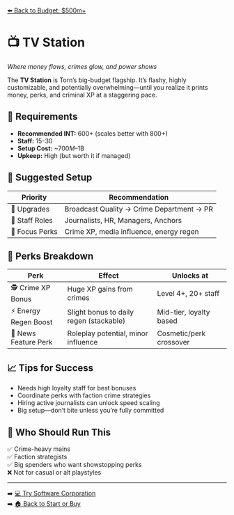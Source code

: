 [⬅️ Back to Budget: $500m+](budget_high_profit.md)

# 📺 TV Station  
*Where money flows, crimes glow, and power shows*

The **TV Station** is Torn’s big-budget flagship. It’s flashy, highly customizable, and potentially overwhelming—until you realize it prints money, perks, and criminal XP at a staggering pace.

## 🧠 Requirements

- **Recommended INT:** 600+ (scales better with 800+)  
- **Staff:** 15–30  
- **Setup Cost:** ~$700M–$1B  
- **Upkeep:** High (but worth it if managed)

## 🧰 Suggested Setup

| Priority        | Recommendation                                |
|------------------|----------------------------------------------|
| 🧱 Upgrades       | Broadcast Quality → Crime Department → PR     |
| 👥 Staff Roles    | Journalists, HR, Managers, Anchors             |
| 🎯 Focus Perks    | Crime XP, media influence, energy regen       |

## 🎁 Perks Breakdown

| Perk                      | Effect                                   | Unlocks at               |
|---------------------------|-------------------------------------------|---------------------------|
| 🕵️ Crime XP Bonus         | Huge XP gains from crimes                 | Level 4+, 20+ staff       |
| ⚡ Energy Regen Boost      | Slight bonus to daily regen (stackable)   | Mid-tier, loyalty based   |
| 📰 News Feature Perk       | Roleplay potential, minor influence       | Cosmetic/perk crossover   |

## 📈 Tips for Success

- Needs high loyalty staff for best bonuses  
- Coordinate perks with faction crime strategies  
- Hiring active journalists can unlock speed scaling  
- Big setup—don’t bite unless you’re fully committed

## 🙋 Who Should Run This

✅ Crime-heavy mains  
✅ Faction strategists  
✅ Big spenders who want showstopping perks  
❌ Not for casual or alt playstyles

---

➡️ [💻 Try Software Corporation](rec_software_corp.md)  
➡️ [🏠 Back to Start or Buy](../start_or_buy.md)
